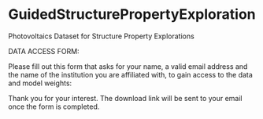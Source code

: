 # GuidedStructurePropertyExploration
Photovoltaics Dataset for Structure Property Explorations

DATA ACCESS FORM:

Please fill out this form that asks for your name, a valid email address and the name of the institution you are affiliated with, to
gain access to the data and model weights:



Thank you for your interest. The download link will be sent to your email once the form is completed. 
